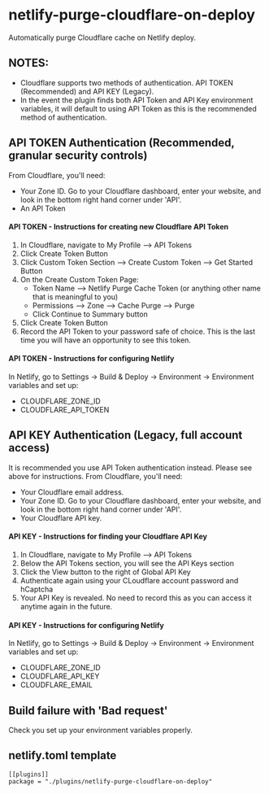 # netlify-purge-cloudflare-on-deploy
Automatically purge Cloudflare cache on Netlify deploy.

## NOTES:
* Cloudflare supports two methods of authentication.  API TOKEN (Recommended) and API KEY (Legacy).
* In the event the plugin finds both API Token and API Key environment variables, it will default to using API Token as this is the recommended method of authentication.

## API TOKEN Authentication (Recommended, granular security controls)
From Cloudflare, you'll need:
* Your Zone ID. Go to your Cloudflare dashboard, enter your website, and look in the bottom right hand corner under 'API'.
* An API Token

#### API TOKEN - Instructions for creating new Cloudflare API Token
1.  In Cloudflare, navigate to My Profile --> API Tokens
2.  Click Create Token Button
3.  Click Custom Token Section --> Create Custom Token --> Get Started Button
4.  On the Create Custom Token Page:
    * Token Name --> Netlify Purge Cache Token (or anything other name that is meaningful to you)
    * Permissions --> Zone --> Cache Purge --> Purge
    * Click Continue to Summary button
5.  Click Create Token Button
6.  Record the API Token to your password safe of choice.  This is the last time you will have an opportunity to see this token.

#### API TOKEN - Instructions for configuring Netlify
In Netlify, go to Settings -> Build & Deploy -> Environment -> Environment variables and set up:
* CLOUDFLARE_ZONE_ID
* CLOUDFLARE_API_TOKEN

## API KEY Authentication (Legacy, full account access)
It is recommended you use API Token authentication instead.  Please see above for instructions.  From Cloudflare, you'll need:
* Your Cloudflare email address.
* Your Zone ID. Go to your Cloudflare dashboard, enter your website, and look in the bottom right hand corner under 'API'.
* Your Cloudflare API key.

#### API KEY - Instructions for finding your Cloudflare API Key
1.  In Cloudflare, navigate to My Profile --> API Tokens
2.  Below the API Tokens section, you will see the API Keys section
3.  Click the View button to the right of Global API Key
4.  Authenticate again using your CLoudflare account password and hCaptcha
5.  Your API Key is revealed.  No need to record this as you can access it anytime again in the future.


#### API KEY - Instructions for configuring Netlify
In Netlify, go to Settings -> Build & Deploy -> Environment -> Environment variables and set up:
* CLOUDFLARE_ZONE_ID
* CLOUDFLARE_API_KEY
* CLOUDFLARE_EMAIL



## Build failure with 'Bad request'
Check you set up your environment variables properly.

## netlify.toml template

    [[plugins]]
    package = "./plugins/netlify-purge-cloudflare-on-deploy"
